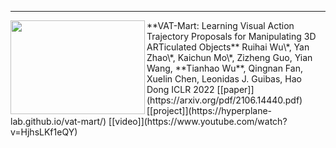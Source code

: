 ---
<img width="215" height="150" align="left" src="https://raw.githubusercontent.com/tianhaowuhz/tianhaowuhz.github.io/gh-pages/images/vat_mart.gif"/> 
**VAT-Mart: Learning Visual Action Trajectory Proposals for Manipulating 3D ARTiculated Objects**  
Ruihai Wu\*, Yan Zhao\*, Kaichun Mo\*, Zizheng Guo, Yian Wang, **Tianhao Wu**, Qingnan Fan, Xuelin Chen, Leonidas J. Guibas, Hao Dong  
ICLR 2022
[[paper]](https://arxiv.org/pdf/2106.14440.pdf) [[project]](https://hyperplane-lab.github.io/vat-mart/) [[video]](https://www.youtube.com/watch?v=HjhsLKf1eQY)
